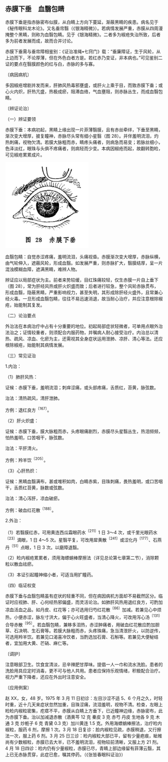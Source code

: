 ## 赤膜下垂　血翳包睛

赤膜下垂是指赤脉密布似膜，从白睛上方向下蔓延，渐蔽黑睛的疾患。病名见于《秘传眼科龙木论》。又名垂帘翳（《银海精微》）。若病情发展严重，赤膜从四周漫掩整个黑睛，则称为血翳包睛。见于《银海精微》。二者多为椒疮失治所致，后者多为前者发展而成，故而合并讨论。

赤膜下垂需与垂帘障相鉴别：《证治准绳•七窍门》载：“垂廉障证，生于风轮，从上边而下，不论厚薄，但在外色白者方是。若红赤乃变证，非本病也。”可见鉴别二证的要点在翳膜颜色的红与白，赤脉的多与寡。

〔病因病机〕

多因椒疮增剧并发而来，肝肺风热毒邪壅盛，或肝火上乘于目，而致赤膜下垂；或心火内炽，肝热亢盛，热极成瘀，阻滞血络，气血壅阻，则赤脉丛生，而成血翳包睛。

〔辨证论治〕

（一）辨证要领

赤膜下垂：本病初起，黑睛上缘出现一片菲薄翳膜，且有赤丝牵绊，下垂至黑睛，渐次变大增厚，披复瞳神，赤脉尽头常有细小星翳（图 28）。并伴羞明流泪，灼热刺痛，视物欠清。若膜大脉粗而赤，睛疼头痛者，则病急而易变；若脉丝细小，色泽淡红，眼珠与头俱不疼痛者，则病轻而少变。本病因椒疮而起，故翻转胞睑，可见椒疮累累成片。

<img src="./img/28.jpg" style="zoom:50%;" />

血翳包睛：自觉赤涩疼痛，羞明流泪，头痛视昏。赤膜渐次变大增厚，赤脉纵横，由气轮伸入，遮蔽风轮，形成血翳。如发展严重，则赤脉扩大，翳膜结厚，呈一片混浊模糊血障，遮满黑睛，难辨人物。

辨证应以局部症状为主。前者来势较缓，目红珠痛较轻，仅生赤膜一片自上垂下（图 28），常为肝经风热或肝火炽盛而致；后者进行较急，整个风轮赤脉贯布，形成血翳，隐蔽黑睛，严重影响视力，甚至失明，其形成除肝经火盛外，且常兼心经火毒。一旦形成血翳包睛，往往不易迅速消退，故当耐心治疗，并应注意根除椒疮，始能制其复发。

（二）论治要点

外治法在本病治疗中占有十分重要的地位。初起局部症状轻微者，可单用点眼外治法治之；证情较重者，则须配合内服药物，并嘱病人耐心接受治疗。内治总以清热、疏风、凉血、化瘀为主，还需视其全身症状运用泄肺、凉肝、清心等法。还应根除椒疮，始能制其病情发展。

（三）常见证治

1.内治：

（1）肺肝风热：

证候：赤膜下垂，羞明流泪；刺痒涩痛，或头部疼痛，舌质红，苔黄，脉弦数。

治法：清热疏风，清肝泄肺。

方例：退红良方<sup>〔167〕</sup>。

（2）肝火炽盛：

证候：赤膜下垂，膜大脉粗而赤，头疼眼痛剧烈，赤膜尽头星翳丛生，热泪频频，怕热羞明，口苦咽干，脉弦数。

治法：平肝清火。

方例：羚羊饮<sup>〔205〕</sup>。

（3）心肝热炽：

证候：黑睛血翳满布，甚或堆积如肉，白睛赤紫，目珠刺痛，畏热羞明，或口苦咽干，舌质红苔黄，脉数或弦数。

治法：清心泻肝，凉血破瘀。

方例：破血红花散<sup>〔188〕</sup>。

2.外治：

（1）若翳膜红赤，可用黄连西瓜霜眼药水<sup>〔211〕</sup>1 日 3〜4 次，或千里光眼药水<sup>〔23〕</sup>滴眼，1 日 4〜5 次。星翳平复，可改用犀黄散<sup>〔241〕</sup>或涩化丹<sup>〔177〕</sup>、石燕丹<sup>〔51〕</sup>点眼，1 日 3 次。以磨障退翳。

（2）睑内椒疮累累者，须用海螵蛸棒摩擦法（详见总论第七章第二节），消除颗粒以散血祛瘀。

（3）本证引起瞳神缩小者，可适当用扩瞳药。

（四）临证权变

赤膜下垂与血翳包睛虽有症状的轻重不同，但在病因病机方面却不易截然区分。临证时应视肺、肝、心何经热邪偏盛，而灵活论治。如肺肝风热用退红良方，可酌加凉血活血之品，如丹皮、红花等；亦可选用归芍红花散<sup>〔66〕</sup>加减。若兼见心中烦热，小便赤涩，脉左寸洪大，偏于心火旺盛者，当清心降火，可改用泻心汤<sup>〔131〕</sup>合导赤散<sup>〔95〕</sup>。若血翳包睛，兼眵多泪热，赤涩肿痛者，用破血红花散应酌加胆草、石决明、生石膏等。若膜大脉粗而赤，头疼珠痛，急当清泄肝火，以防逆传，可选用羚羊饮。若兼见口渴喜冷饮者，当酌选加石膏、石斛等。若兼见大便秘结者，宜加用大黄、芒硝、麻仁等。

〔调护〕

注意眼部卫生。饮食宜清淡，忌辛辣肥甘厚味。提倡一人一巾和流水洗脸。患者的洗脸用具应定时消毒，更不可与他人共用。患者应保持乐观情绪，积极配合治疗。视力严重下降者，还应在外出时注意安全。

〔应用例案〕

赵 XX，女，48 岁。1975 年 3 月 11 日初诊：左目沙涩不适 5、6 个月之久，时轻时重，近十几天来症状忽然加重，目珠涩痛，流泪羞明，视物不清。检查，左眼上睑睑内椒粒密集，疙瘩不平，赤膜从白睛上方垂下，已近瞳神边缘，赤脉密布，此为赤膜下垂。治以加减退赤散（酒黄芩 12 克 秦皮 3 克 赤芍 丹皮 生地各 9 克 木通 3 克 炒栀子 6 克 青黛 0.3 克）加川黄连 1.5 克。外用海螵蛸棒擦法，治疗睑内椒粒，服药 6 剂，摩擦 1 次。3 月 18 日复诊：脸内椒粒见疏，赤膜稍退，又行擦法一次，服上药 6 剂。3 月 25 日三诊：睑内椒粒大部已平，留有少量疤痕，眦帷尚有少数椒粒，赤膜已去大半，已不羞明流泪，视物较前清晰，又服上方 21 剂。4 月 18 日四诊：睑内仍有少量椒粒，赤膜已尽，青睛上部边缘留有菲薄云翳，其上已无赤脉贯穿，此症已愈，嘱其停药。（《张皆春眼科证治》）

